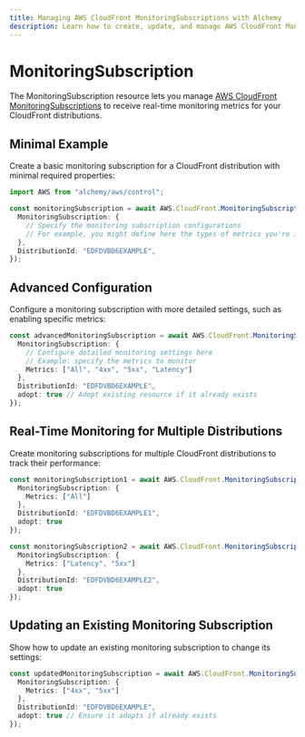 ```yaml
---
title: Managing AWS CloudFront MonitoringSubscriptions with Alchemy
description: Learn how to create, update, and manage AWS CloudFront MonitoringSubscriptions using Alchemy Cloud Control.
---
```


# MonitoringSubscription

The MonitoringSubscription resource lets you manage [AWS CloudFront MonitoringSubscriptions](https://docs.aws.amazon.com/cloudfront/latest/userguide/) to receive real-time monitoring metrics for your CloudFront distributions.

## Minimal Example

Create a basic monitoring subscription for a CloudFront distribution with minimal required properties:

```ts
import AWS from "alchemy/aws/control";

const monitoringSubscription = await AWS.CloudFront.MonitoringSubscription("basicMonitoringSubscription", {
  MonitoringSubscription: {
    // Specify the monitoring subscription configurations
    // For example, you might define here the types of metrics you're interested in
  },
  DistributionId: "EDFDVBD6EXAMPLE",
});
```

## Advanced Configuration

Configure a monitoring subscription with more detailed settings, such as enabling specific metrics:

```ts
const advancedMonitoringSubscription = await AWS.CloudFront.MonitoringSubscription("advancedMonitoringSubscription", {
  MonitoringSubscription: {
    // Configure detailed monitoring settings here
    // Example: specify the metrics to monitor
    Metrics: ["All", "4xx", "5xx", "Latency"]
  },
  DistributionId: "EDFDVBD6EXAMPLE",
  adopt: true // Adopt existing resource if it already exists
});
```

## Real-Time Monitoring for Multiple Distributions

Create monitoring subscriptions for multiple CloudFront distributions to track their performance:

```ts
const monitoringSubscription1 = await AWS.CloudFront.MonitoringSubscription("monitoringSubscription1", {
  MonitoringSubscription: {
    Metrics: ["All"]
  },
  DistributionId: "EDFDVBD6EXAMPLE1",
  adopt: true
});

const monitoringSubscription2 = await AWS.CloudFront.MonitoringSubscription("monitoringSubscription2", {
  MonitoringSubscription: {
    Metrics: ["Latency", "5xx"]
  },
  DistributionId: "EDFDVBD6EXAMPLE2",
  adopt: true
});
```

## Updating an Existing Monitoring Subscription

Show how to update an existing monitoring subscription to change its settings:

```ts
const updatedMonitoringSubscription = await AWS.CloudFront.MonitoringSubscription("updatedMonitoringSubscription", {
  MonitoringSubscription: {
    Metrics: ["4xx", "5xx"]
  },
  DistributionId: "EDFDVBD6EXAMPLE",
  adopt: true // Ensure it adopts if already exists
});
```